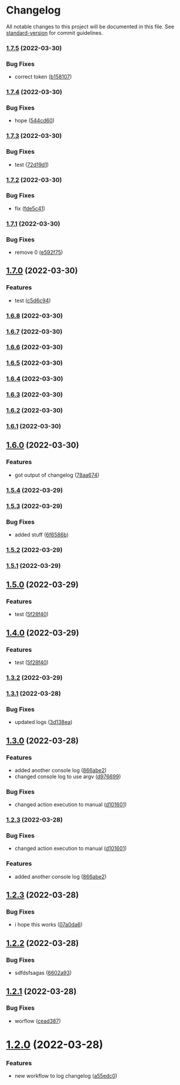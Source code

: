 # Changelog

All notable changes to this project will be documented in this file. See [standard-version](https://github.com/conventional-changelog/standard-version) for commit guidelines.

### [1.7.5](https://github.com/subhanmahmood/autorelease-test/compare/v1.7.4...v1.7.5) (2022-03-30)


### Bug Fixes

* correct token ([b158107](https://github.com/subhanmahmood/autorelease-test/commit/b158107b2def0261cd63a1942f168ebd326e54a0))

### [1.7.4](https://github.com/subhanmahmood/autorelease-test/compare/v1.7.3...v1.7.4) (2022-03-30)


### Bug Fixes

* hope ([544cd60](https://github.com/subhanmahmood/autorelease-test/commit/544cd6086969a94740e64ac2614081314b4c6b9c))

### [1.7.3](https://github.com/subhanmahmood/autorelease-test/compare/v1.7.2...v1.7.3) (2022-03-30)


### Bug Fixes

* test ([72d19d1](https://github.com/subhanmahmood/autorelease-test/commit/72d19d1954eb23d34760af51865ad903fe09b8aa))

### [1.7.2](https://github.com/subhanmahmood/autorelease-test/compare/v1.7.1...v1.7.2) (2022-03-30)


### Bug Fixes

* fix ([fde5c41](https://github.com/subhanmahmood/autorelease-test/commit/fde5c41a225aa024b79b78f0604fcec706c55061))

### [1.7.1](https://github.com/subhanmahmood/autorelease-test/compare/v1.7.0...v1.7.1) (2022-03-30)


### Bug Fixes

* remove 0 ([e592f75](https://github.com/subhanmahmood/autorelease-test/commit/e592f75f7d4e3830151949d8762acb09acf85061))

## [1.7.0](https://github.com/subhanmahmood/autorelease-test/compare/v1.6.8...v1.7.0) (2022-03-30)


### Features

* test ([c5d6c94](https://github.com/subhanmahmood/autorelease-test/commit/c5d6c942fa20a919e4cf5d817547aa7ec9882278))

### [1.6.8](https://github.com/subhanmahmood/autorelease-test/compare/v1.6.7...v1.6.8) (2022-03-30)

### [1.6.7](https://github.com/subhanmahmood/autorelease-test/compare/v1.6.6...v1.6.7) (2022-03-30)

### [1.6.6](https://github.com/subhanmahmood/autorelease-test/compare/v1.6.5...v1.6.6) (2022-03-30)

### [1.6.5](https://github.com/subhanmahmood/autorelease-test/compare/v1.6.4...v1.6.5) (2022-03-30)

### [1.6.4](https://github.com/subhanmahmood/autorelease-test/compare/v1.6.3...v1.6.4) (2022-03-30)

### [1.6.3](https://github.com/subhanmahmood/autorelease-test/compare/v1.6.2...v1.6.3) (2022-03-30)

### [1.6.2](https://github.com/subhanmahmood/autorelease-test/compare/v1.6.1...v1.6.2) (2022-03-30)

### [1.6.1](https://github.com/subhanmahmood/autorelease-test/compare/v1.6.0...v1.6.1) (2022-03-30)

## [1.6.0](https://github.com/subhanmahmood/autorelease-test/compare/v1.5.4...v1.6.0) (2022-03-30)


### Features

* got output of changelog ([78aa674](https://github.com/subhanmahmood/autorelease-test/commit/78aa6745b3e2fbf3d978535931aeeecfda694430))

### [1.5.4](https://github.com/subhanmahmood/autorelease-test/compare/v1.5.3...v1.5.4) (2022-03-29)

### [1.5.3](https://github.com/subhanmahmood/autorelease-test/compare/v1.5.2...v1.5.3) (2022-03-29)


### Bug Fixes

* added stuff ([6f6586b](https://github.com/subhanmahmood/autorelease-test/commit/6f6586baf2d91743a784255d7ed38963fc12cbc6))

### [1.5.2](https://github.com/subhanmahmood/autorelease-test/compare/v1.5.1...v1.5.2) (2022-03-29)

### [1.5.1](https://github.com/subhanmahmood/autorelease-test/compare/v1.5.0...v1.5.1) (2022-03-29)

## [1.5.0](https://github.com/subhanmahmood/autorelease-test/compare/v1.3.2...v1.5.0) (2022-03-29)


### Features

* test ([5f28f40](https://github.com/subhanmahmood/autorelease-test/commit/5f28f40cc7233278ad698ff99760bde3dce1fd02))

## [1.4.0](https://github.com/subhanmahmood/autorelease-test/compare/v1.3.2...v1.4.0) (2022-03-29)


### Features

* test ([5f28f40](https://github.com/subhanmahmood/autorelease-test/commit/5f28f40cc7233278ad698ff99760bde3dce1fd02))

### [1.3.2](https://github.com/subhanmahmood/autorelease-test/compare/v1.3.1...v1.3.2) (2022-03-29)

### [1.3.1](https://github.com/subhanmahmood/autorelease-test/compare/v1.3.0...v1.3.1) (2022-03-28)


### Bug Fixes

* updated logs ([3d138ea](https://github.com/subhanmahmood/autorelease-test/commit/3d138ea4cec33b7b0cb7f6f071c90ebe4dae4427))

## [1.3.0](https://github.com/subhanmahmood/autorelease-test/compare/v1.2.3...v1.3.0) (2022-03-28)


### Features

* added another console log ([866abe2](https://github.com/subhanmahmood/autorelease-test/commit/866abe2131bf70dcc6c53cc217088e0800b4b20a))
* changed console log to use argv ([d976699](https://github.com/subhanmahmood/autorelease-test/commit/d9766997f19f7dd6d835879439060f54798f74ef))


### Bug Fixes

* changed action execution to manual ([d101601](https://github.com/subhanmahmood/autorelease-test/commit/d10160198cf9b5a119befff013ea89de9cd571df))

### [1.2.3](https://github.com/subhanmahmood/autorelease-test/compare/v1.2.2...v1.2.3) (2022-03-28)


### Bug Fixes

* changed action execution to manual ([d101601](https://github.com/subhanmahmood/autorelease-test/commit/d10160198cf9b5a119befff013ea89de9cd571df))


### Features

* added another console log ([866abe2](https://github.com/subhanmahmood/autorelease-test/commit/866abe2131bf70dcc6c53cc217088e0800b4b20a))



## [1.2.3](https://github.com/subhanmahmood/autorelease-test/compare/v1.2.2...v1.2.3) (2022-03-28)


### Bug Fixes

* i hope this works ([07a0da6](https://github.com/subhanmahmood/autorelease-test/commit/07a0da600d729c1296b9fd27e4069afb663b4cf9))



## [1.2.2](https://github.com/subhanmahmood/autorelease-test/compare/v1.2.1...v1.2.2) (2022-03-28)


### Bug Fixes

* sdfdsfsagas ([6602a93](https://github.com/subhanmahmood/autorelease-test/commit/6602a934f2577d245dfa0bc5964c16a73255714e))



## [1.2.1](https://github.com/subhanmahmood/autorelease-test/compare/v1.2.0...v1.2.1) (2022-03-28)


### Bug Fixes

* worflow ([cead387](https://github.com/subhanmahmood/autorelease-test/commit/cead3874d9f090a437ffdf677eb3f8fb3a3bd09a))



# [1.2.0](https://github.com/subhanmahmood/autorelease-test/compare/v1.1.0...v1.2.0) (2022-03-28)


### Features

* new workflow to log changelog ([a55edc0](https://github.com/subhanmahmood/autorelease-test/commit/a55edc05e24d664c322e70c4b3e6b790fa21fd14))
